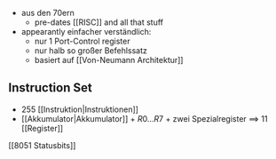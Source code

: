 - aus den 70ern
	- pre-dates [[RISC]] and all that stuff
- appearantly einfacher verständlich:
	- nur 1 Port-Control register
	- nur halb so großer Befehlssatz
	- basiert auf [[Von-Neumann Architektur]]

## Instruction Set
- $255$ [[Instruktion|Instruktionen]]
- [[Akkumulator|Akkumulator]] + $R0...R7$ + zwei Spezialregister
	==> 11 [[Register]]

[[8051 Statusbits]]